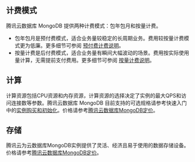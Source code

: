 ## 计费模式 ##
腾讯云数据库 MongoDB 提供两种计费模式：包年包月和按量计费。

- 包年包月是预付费模式，适合业务量较稳定的长周期业务。费用较按量计费模式更为低廉。更多细节可参阅 [预付费计费说明](https://cloud.tencent.com/document/product/555/9618)。
- 按量计费是后付费模式，适合业务量有瞬间大幅波动的场景。费用按实际使用量计算，无需提前支付费用。更多细节可参阅 [按量计费说明](https://cloud.tencent.com/document/product/555/9617)。
## 计算 ##
计算资源包括CPU资源和内存资源，计算资源的选择决定了实例的最大QPS和访问连接数等参数。腾讯云数据库 MongoDB 目前支持的可选规格请参考快速入门中的[实例购买和初始化](https://cloud.tencent.com/)。价格请参考[腾讯云数据库MongoDB定价](https://cloud.tencent.com/product/mongodb/pricing)。
## 存储 ##
腾讯云为云数据库MongoDB实例提供了灵活、经济且易于使用的数据存储设备。价格请参考[腾讯云数据库MongoDB定价](https://cloud.tencent.com/product/mongodb/pricing)。